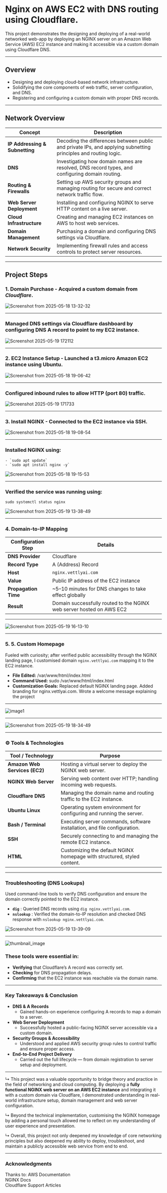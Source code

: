 # Nginx on AWS EC2 with DNS routing using Cloudflare.


This project demonstrates the designing and deploying of a real-world networked web-app by deploying an NGINX server on an Amazon Web Service (AWS) EC2 instance and making it accessible via a custom domain using Cloudflare DNS.

---

## Overview

  - Designing and deploying cloud-based network infrastructure.
  - Solidifying the core components of web traffic, server configuration, and DNS.
  - Registering and configuring a custom domain with proper DNS records.

---

## Network Overview

| Concept                        | Description                                                                                                         |
| ------------------------------ | ------------------------------------------------------------------------------------------------------------------- |
| **IP Addressing & Subnetting** | Decoding the differences between public and private IPs, and applying subnetting principles and routing logic.       |
| **DNS**                        | Investigating how domain names are resolved, DNS record types, and configuring domain routing.                           |
| **Routing & Firewalls**        | Setting up AWS security groups and managing routing for secure and correct network traffic flow.                    |
| **Web Server Deployment**      | Installing and configuring NGINX to serve HTTP content on a live server.                                            |
| **Cloud Infrastructure**       | Creating and managing EC2 instances on AWS to host web services.                                                    |
| **Domain Management**          | Purchasing a domain and configuring DNS settings via Cloudflare.                                                    |
| **Network Security**           | Implementing firewall rules and access controls to protect server resources.                                        |


---

## Project Steps

### 1. Domain Purchase - Acquired a custom domain from *Cloudflare*.

![Screenshot from 2025-05-18 13-32-32](https://github.com/user-attachments/assets/33f89ccf-adca-4d0d-b751-66b908c1617a)

---

### Managed DNS settings via Cloudflare dashboard by configuring **DNS A record** to point to my EC2 instance.

![Screenshot 2025-05-19 172112](https://github.com/user-attachments/assets/3231f1ca-bd0b-42f3-a323-2dc4ad527152)

---

### 2. EC2 Instance Setup - Launched a **t3.micro** Amazon EC2 instance using **Ubuntu**.


![Screenshot from 2025-05-18 19-06-42](https://github.com/user-attachments/assets/86753b89-5aff-4bb9-9e8a-3b9bd97eb9c8)

  ---

### Configured inbound rules to allow **HTTP (port 80)** traffic.

![Screenshot 2025-05-19 171733](https://github.com/user-attachments/assets/659563e9-87ba-4e27-a447-0befc4915ac7)

---

### 3. Install NGINX - Connected to the EC2 instance via SSH.

![Screenshot from 2025-05-18 19-08-54](https://github.com/user-attachments/assets/68097f4b-48a0-4327-8ec5-45223023a209)

---

### Installed NGINX using:
  
    - `sudo apt update`
    - `sudo apt install nginx -y`
  

  ![Screenshot from 2025-05-18 19-15-53](https://github.com/user-attachments/assets/521e7ec5-e32b-482c-b27e-c8f906404c64)

---

### Verified the service was running using:

`sudo systemctl status nginx`


![Screenshot from 2025-05-19 13-38-49](https://github.com/user-attachments/assets/e8e54e69-d47e-48f9-9403-d6b63526d652)


---

### 4. Domain-to-IP Mapping

| Configuration Step   | Details                                                              |
| -------------------- | -------------------------------------------------------------------- |
| **DNS Provider**     | Cloudflare                                                           |
| **Record Type**      | A (Address) Record                                                   |
| **Host**             | `nginx.vettlyai.com`                                                 |
| **Value**            | Public IP address of the EC2 instance                                |
| **Propagation Time** | \~5–10 minutes for DNS changes to take effect globally               |
| **Result**           | Domain successfully routed to the NGINX web server hosted on AWS EC2 |

---

![Screenshot from 2025-05-19 16-13-10](https://github.com/user-attachments/assets/f0291dfc-2aa1-4cbc-a484-7ec4ba6a7662)


---

### 5. 5. Custom Homepage 

Fueled with curiosity; after verified public accessibility through the NGINX landing page, I customised domain `nginx.vettlyai.com` mapping it to the EC2 instance. 

  - **File Edited:** /var/www/html/index.html
  - **Command Used:** sudo /var/www/html/index.html
  - **Customization Goals:** Replaced default NGINX landing page. Added branding for nginx.vettlyai.com. Wrote a welcome message explaining the project

---

![image1](https://github.com/user-attachments/assets/fa8da1d6-d224-4e26-a973-2958c09da8d1)

---

![Screenshot from 2025-05-19 18-34-49](https://github.com/user-attachments/assets/e552d8d7-38f8-4b56-9a9b-4db5a003ceb5)


---

### ⚙️ Tools & Technologies

| Tool / Technology             | Purpose                                                                   |
| ----------------------------- | ------------------------------------------------------------------------- |
| **Amazon Web Services (EC2)** | Hosting a virtual server to deploy the NGINX web server.                  |
| **NGINX Web Server**          | Serving web content over HTTP; handling incoming web requests.            |
| **Cloudflare DNS**            | Managing the domain name and routing traffic to the EC2 instance.         |
| **Ubuntu Linux**              | Operating system environment for configuring and running the server.      |
| **Bash / Terminal**           | Executing server commands, software installation, and file configuration. |
| **SSH**                       | Securely connecting to and managing the remote EC2 instance.              |
| **HTML**                      | Customizing the default NGINX homepage with structured, styled content.   |


---

### Troubleshooting (DNS Lookups)

Used command-line tools to verify DNS configuration and ensure the domain correctly pointed to the EC2 instance.

 -  **`dig`** : Queried DNS records using `dig nginx.vettlyai.com`.
 -  **`nslookup`** : Verified the domain-to-IP resolution and checked DNS response with `nslookup nginx.vettlyai.com`.            


![Screenshot from 2025-05-19 13-39-09](https://github.com/user-attachments/assets/458e80aa-4540-4131-925a-29f58f89f84d)

---

![thumbnail_image](https://github.com/user-attachments/assets/083c62bf-6b2b-4a26-b1c3-f300b1ad7d3e)


### These tools were essential in:

  - **Verifying** that Cloudflare’s A record was correctly set.
  - **Checking** for DNS propagation delays.
  - **Confirming** that the EC2 instance was reachable via the domain name.

---

### Key Takeaways & Conclusion

  - **DNS & A Records**
      - Gained hands-on experience configuring A records to map a domain to a server. 
  - **Web Server Deployment**
      - Successfully hosted a public-facing NGINX server accessible via a custom domain. 
  - **Security Groups & Accessibility**
      - Understood and applied AWS security group rules to control traffic and ensure proper access. 
  - **End-to-End Project Delivery**
      - Carried out the full lifecycle — from domain registration to server setup and deployment.    

---

↳ This project was a valuable opportunity to bridge theory and practice in the field of networking and cloud computing. By deploying a **fully functional NGINX web server on an AWS EC2 instance** and integrating it with a custom domain via Cloudflare, I demonstrated understanding in real-world infrastructure setup, domain management and web server configuration. 

↳ Beyond the technical implementation, customising the NGINX homepage by adding a personal touch allowed me to reflect on my understanding of user experience and presentation. 

↳ Overall, this project not only deepened my knowledge of core networking principles but also deepened my ability to deploy, troubleshoot, and maintain a publicly accessible web service from end to end.

---

### Acknowledgments

Thanks to:
AWS Documentation \
NGINX Docs \
Cloudflare Support Articles

